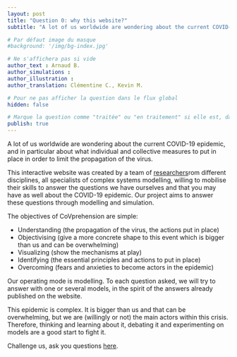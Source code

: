 ```yaml
---
layout: post
title: "Question 0: why this website?"
subtitle: "A lot of us worldwide are wondering about the current COVID-19 epidemic, and in particular about what individual and collective measures to put in place in order to limit the propagation of the virus."

# Par défaut image du masque
#background: '/img/bg-index.jpg'

# Ne s'affichera pas si vide
author_text : Arnaud B.
author_simulations :
author_illustration :
author_translation: Clémentine C., Kevin M.

# Pour ne pas afficher la question dans le flux global
hidden: false

# Marque la question comme "traitée" ou "en traitement" si elle est, dans cette ordre, publiée ou non
publish: true
---
```


A lot of us worldwide are wondering about the current COVID-19 epidemic, and in particular about what  individual and collective measures to put in place in order to limit the propagation of the virus.

This interactive website was created by a team of [researchers](/about)rom different disciplines, all specialists of complex systems modelling, willing to mobilise their skills to answer the questions we have ourselves and that you may have as well about the COVID-19 epidemic. Our project aims to answer these questions through modelling and simulation.

The objectives of CoVprehension are simple:
- Understanding (the propagation of the virus, the actions put in place)
- Objectivising (give a more concrete shape to this event which is bigger than us and can be overwhelming)
- Visualizing (show the mechanisms at play)
- Identifying (the essential principles and actions to put in place)
- Overcoming (fears and anxieties to become actors in the epidemic)

Our operating mode is modelling. To each question asked, we will try to answer with one or several models, in the spirit of the answers already published on the website.

This epidemic is complex. It is bigger than us and that can be overwhelming, but we are (willingly or not) the main actors within this crisis. Therefore, thinking and learning about it, debating it and experimenting on models are a good start to fight it.

Challenge us, ask you questions [here](https://framaforms.org/covprehension-challenge-us-ask-your-questions-1585581105).
